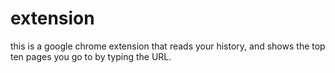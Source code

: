 # extension
this is a google chrome extension that reads your history, and shows the top ten pages you go to by typing the URL.
